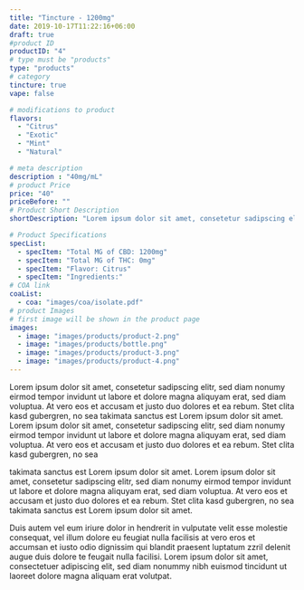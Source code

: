 ```yaml
---
title: "Tincture - 1200mg"
date: 2019-10-17T11:22:16+06:00
draft: true
#product ID
productID: "4"
# type must be "products"
type: "products"
# category 
tincture: true
vape: false

# modifications to product
flavors:
  - "Citrus"
  - "Exotic"
  - "Mint"
  - "Natural"

# meta description
description : "40mg/mL"
# product Price
price: "40"
priceBefore: ""
# Product Short Description
shortDescription: "Lorem ipsum dolor sit amet, consetetur sadipscing elitr, sed diam nonumy eirmod tempor invidunt ut"

# Product Specifications
specList:
  - specItem: "Total MG of CBD: 1200mg"
  - specItem: "Total MG of THC: 0mg"
  - specItem: "Flavor: Citrus"
  - specItem: "Ingredients:"
# COA link
coaList:
  - coa: "images/coa/isolate.pdf"
# product Images
# first image will be shown in the product page
images:
  - image: "images/products/product-2.png"
  - image: "images/products/bottle.png"
  - image: "images/products/product-3.png"
  - image: "images/products/product-4.png"
---
```


Lorem ipsum dolor sit amet, consetetur sadipscing elitr, sed diam nonumy eirmod tempor invidunt ut labore et dolore magna aliquyam erat, sed diam voluptua. At vero eos et accusam et justo duo dolores et ea rebum. Stet clita kasd gubergren, no sea takimata sanctus est Lorem ipsum dolor sit amet. Lorem ipsum dolor sit amet, consetetur sadipscing elitr, sed diam nonumy eirmod tempor invidunt ut labore et dolore magna aliquyam erat, sed diam voluptua. At vero eos et accusam et justo duo dolores et ea rebum. Stet clita kasd gubergren, no sea 

takimata sanctus est Lorem ipsum dolor sit amet. Lorem ipsum dolor sit amet, consetetur sadipscing elitr, sed diam nonumy eirmod tempor invidunt ut labore et dolore magna aliquyam erat, sed diam voluptua. At vero eos et accusam et justo duo dolores et ea rebum. Stet clita kasd gubergren, no sea takimata sanctus est Lorem ipsum dolor sit amet.

Duis autem vel eum iriure dolor in hendrerit in vulputate velit esse molestie consequat, vel illum dolore eu feugiat nulla facilisis at vero eros et accumsan et iusto odio dignissim qui blandit praesent luptatum zzril delenit augue duis dolore te feugait nulla facilisi. Lorem ipsum dolor sit amet, consectetuer adipiscing elit, sed diam nonummy nibh euismod tincidunt ut laoreet dolore magna aliquam erat volutpat.